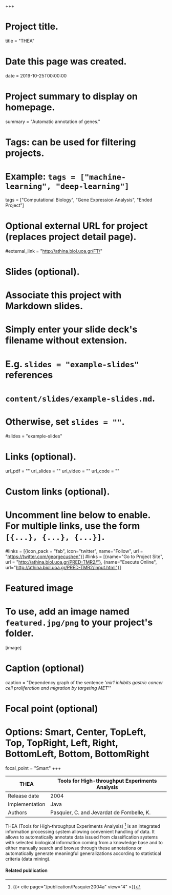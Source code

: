 +++
# Project title.
title = "THEA"

# Date this page was created.
date = 2019-10-25T00:00:00

# Project summary to display on homepage.
summary = "Automatic annotation of genes."

# Tags: can be used for filtering projects.
# Example: `tags = ["machine-learning", "deep-learning"]`
tags = ["Computational Biology", "Gene Expression Analysis", "Ended Project"]

# Optional external URL for project (replaces project detail page).
#external_link = "http://athina.biol.uoa.gr/FT/"

# Slides (optional).
#   Associate this project with Markdown slides.
#   Simply enter your slide deck's filename without extension.
#   E.g. `slides = "example-slides"` references 
#   `content/slides/example-slides.md`.
#   Otherwise, set `slides = ""`.
#slides = "example-slides"

# Links (optional).
url_pdf = ""
url_slides = ""
url_video = ""
url_code = ""

# Custom links (optional).
#   Uncomment line below to enable. For multiple links, use the form `[{...}, {...}, {...}]`.
#links = [{icon_pack = "fab", icon="twitter", name="Follow", url = "https://twitter.com/georgecushen"}]
#links = [{name="Go to Project Site", url = "http://athina.biol.uoa.gr/PRED-TMR2/"}, {name="Execute Online", url="http://athina.biol.uoa.gr/PRED-TMR2/input.html"}]

# Featured image
# To use, add an image named `featured.jpg/png` to your project's folder. 
[image]
  # Caption (optional)
  caption = "Dependency graph of the sentence '*mir1 inhibits gastric cancer cell proliferation and migration by targeting MET*'"
  
  # Focal point (optional)
  # Options: Smart, Center, TopLeft, Top, TopRight, Left, Right, BottomLeft, Bottom, BottomRight
  focal_point = "Smart"
+++

| THEA           | Tools for High-throughput Experiments Analysis |
| -------------- | ---------------------------------------------- |
| Release date   | 2004                                           |
| Implementation | Java                                           |
| Authors         | Pasquier, C. and Jevardat de Fombelle, K.      |

THEA (Tools for High-throughput Experiments Analysis) [^Pasquier2004a] is an integrated
information processing system allowing convenient handling of data. It
allows to automatically annotate data issued from classification systems
with selected biological information coming from a knowledge base and to
either manually search and browse through these annotations or
automatically generate meaningful generalizations according to
statistical criteria (data mining).

#### Related publication
[^Pasquier2004a]: {{< cite page="/publication/Pasquier2004a" view="4" >}}

